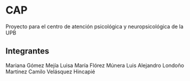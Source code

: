 # CAP
Proyecto para el centro de atención psicológica y neuropsicológica de la UPB 

## Integrantes 
Mariana Gómez Mejía
Luisa María Flórez Múnera
Luis Alejandro Londoño Martinez 
Camilo Velásquez Hincapié
